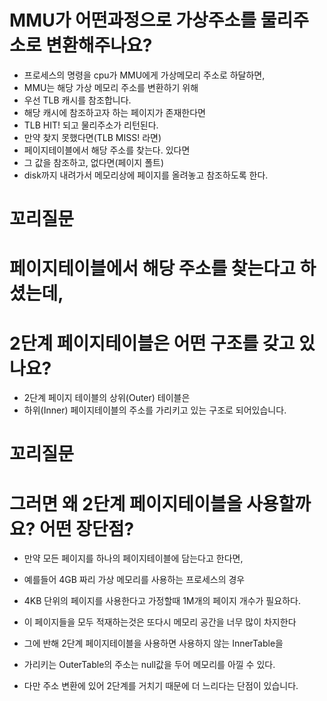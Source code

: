 
# MMU가 어떤과정으로 가상주소를 물리주소로 변환해주나요?

- 프로세스의 명령을 cpu가 MMU에게 가상메모리 주소로 하달하면,
- MMU는 해당 가상 메모리 주소를 변환하기 위해
- 우선 TLB 캐시를 참조합니다.
- 해당 캐시에 참조하고자 하는 페이지가 존재한다면
- TLB HIT! 되고 물리주소가 리턴된다.
- 만약 찾지 못했다면(TLB MISS! 라면)
- 페이지테이블에서 해당 주소를 찾는다. 있다면
- 그 값을 참조하고, 없다면(페이지 폴트)
- disk까지 내려가서 메모리상에 페이지를 올려놓고 참조하도록 한다.

# 꼬리질문
# 페이지테이블에서 해당 주소를 찾는다고 하셨는데,
# 2단계 페이지테이블은 어떤 구조를 갖고 있나요?

- 2단계 페이지 테이블의 상위(Outer) 테이블은
- 하위(Inner) 페이지테이블의 주소를 가리키고 있는 구조로 되어있습니다.

# 꼬리질문
# 그러면 왜 2단계 페이지테이블을 사용할까요? 어떤 장단점?

- 만약 모든 페이지를 하나의 페이지테이블에 담는다고 한다면,
- 예를들어 4GB 짜리 가상 메모리를 사용하는 프로세스의 경우
- 4KB 단위의 페이지를 사용한다고 가정할때 1M개의 페이지 개수가 필요하다.
- 이 페이지들을 모두 적재하는것은 또다시 메모리 공간을 너무 많이 차지한다
- 그에 반해 2단계 페이지테이블을 사용하면 사용하지 않는 InnerTable을 
- 가리키는 OuterTable의 주소는 null값을 두어 메모리를 아낄 수 있다.

- 다만 주소 변환에 있어 2단계를 거치기 때문에 더 느리다는 단점이 있습니다.

